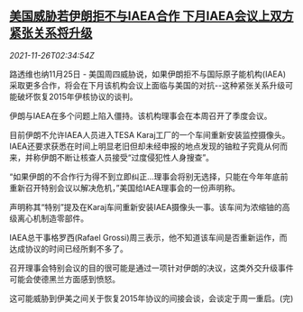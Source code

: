 <!--1637895662000-->
[美国威胁若伊朗拒不与IAEA合作 下月IAEA会议上双方紧张关系将升级](https://cn.reuters.com/article/us-iran-iaea-nuclear-inspection-1126-idCNKBS2IB05A)
------

<div><i>2021-11-26T02:34:54Z</i></div><p>路透维也纳11月25日 - 美国周四威胁说，如果伊朗拒不与国际原子能机构(IAEA)采取更多合作，将会在下月该机构会议上面临与美国的对抗--这种紧张关系升级可能破坏恢复2015年伊核协议的谈判。</p><p>伊朗与IAEA在多个问题上陷入僵持。该机构理事会在本周召开了季度会议。</p><p>目前伊朗不允许IAEA人员进入TESA Karaj工厂的一个车间重新安装监控摄像头。IAEA还要求获悉在时间上明显老旧但却未经申报的地点发现的铀粒子究竟从何而来，并称伊朗不断让核查人员接受“过度侵犯性人身搜查”。</p><p>“如果伊朗的不合作行为得不到立即纠正...理事会将别无选择，只能在今年年底前重新召开特别会议以解决危机，”美国给IAEA理事会的一份声明称。</p><p>声明称其“特别”提及在Karaj车间重新安装IAEA摄像头一事。该车间为浓缩铀的高级离心机制造零部件。</p><p>IAEA总干事格罗西(Rafael Grossi)周三表示，他不知道该车间是否重新运作，而达成协议的时间已经所剩不多了。</p><p>召开理事会特别会议的目的很可能是通过一项针对伊朗的决议，这类外交升级事件可能会使德黑兰方面感到愤怒。</p><p>这可能威胁到伊美之间关于恢复2015年协议的间接会谈，会谈定于周一重启。(完)</p>
